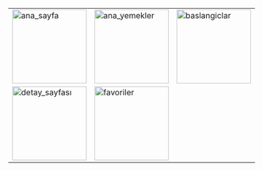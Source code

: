<table cellspacing="10" cellpadding="5">
    <tr>
        <td>
            <img src="https://github.com/armaganbasak/meals_app/assets/142909150/faeacc0e-60c4-446a-9e48-cfa76aadeae6" alt="ana_sayfa" style="width: 150px; height: auto;">
        </td>
        <td>
            <img src="https://github.com/armaganbasak/meals_app/assets/142909150/13a9c475-2df5-4b6f-8789-f72bfa091966" alt="ana_yemekler" style="width: 150px; height: auto;">
        </td>
        <td>
            <img src="https://github.com/armaganbasak/meals_app/assets/142909150/61968632-bf56-41cb-a755-6c6f0062455a" alt="baslangiclar" style="width: 150px; height: auto;">
        </td>
    </tr>
    <tr>
        <td>
            <img src="https://github.com/armaganbasak/meals_app/assets/142909150/5987be90-9806-4144-aafa-ede27c007df0" alt="detay_sayfası" style="width: 150px; height: auto;">
        </td>
        <td>
            <img src="https://github.com/armaganbasak/meals_app/assets/142909150/5bdc283b-24c3-4c0f-b81a-aa8cf7b69dfe" alt="favoriler" style="width: 150px; height: auto;">
        </td>
        
   
</table>
